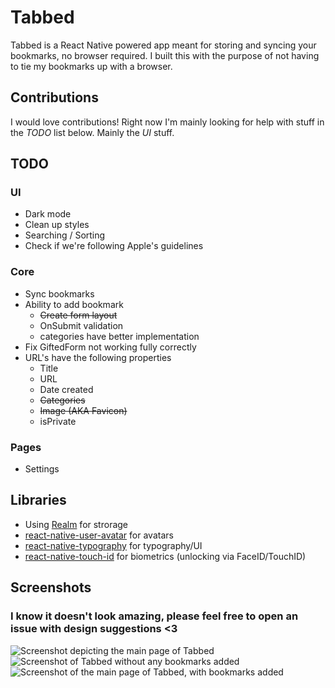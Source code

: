 # Tabbed

Tabbed is a React Native powered app meant for storing and syncing your bookmarks, no browser required. I built this with the purpose of not having to tie my bookmarks up with a browser.

## Contributions

I would love contributions! Right now I'm mainly looking for help with stuff in the *TODO* list below. Mainly the *UI* stuff.


## TODO
### UI
- Dark mode
- Clean up styles
- Searching / Sorting
- Check if we're following Apple's guidelines

### Core
- Sync bookmarks
- Ability to add bookmark
  - ~~Create form layout~~
  - OnSubmit validation
  - categories have better implementation
- Fix GiftedForm not working fully correctly
- URL's have the following properties
  - Title
  - URL
  - Date created
  - ~~Categories~~
  - ~~Image (AKA Favicon)~~
  - isPrivate

### Pages
- Settings

## Libraries

- Using [Realm](https://realm.io/docs/javascript/latest/) for strorage
- [react-native-user-avatar](https://github.com/avishayil/react-native-user-avatar) for avatars
- [react-native-typography](https://github.com/hectahertz/react-native-typography) for typography/UI
- [react-native-touch-id](https://github.com/naoufal/react-native-touch-id) for biometrics (unlocking via FaceID/TouchID)

## Screenshots
### I know it doesn't look amazing, please feel free to open an issue with design suggestions <3

![Screenshot depicting the main page of Tabbed](/screenshots/SS1.png?raw=true "Screenshot 1")
![Screenshot of Tabbed without any bookmarks added](/screenshots/SS2.png?raw=true "Screenshot 2")
![Screenshot of the main page of Tabbed, with bookmarks added](/screenshots/SS3.png?raw=true "Screenshot 3")


